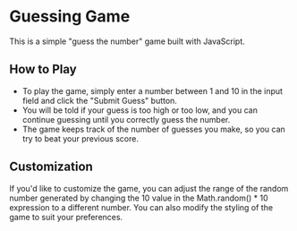 # Guessing Game
This is a simple "guess the number" game built with JavaScript.

## How to Play
- To play the game, simply enter a number between 1 and 10 in the input field and click the "Submit Guess" button. 
- You will be told if your guess is too high or too low, and you can continue guessing until you correctly guess the number. 
- The game keeps track of the number of guesses you make, so you can try to beat your previous score.

## Customization
If you'd like to customize the game, you can adjust the range of the random number generated by changing the 10 value in the Math.random() * 10 expression to a different number. You can also modify the styling of the game to suit your preferences.
